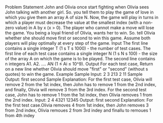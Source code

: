 Problem Statement
John and Olivia once start fighting when Olivia sees John talking with another girl. So. you tell
them to play the game of love in which you give them an array A of size N. Now, the game will
play in turns in which a player must decrease the value at the smallest index (with a non-zero
value) in A by x (x > 0). The player who cannot make a move will lose the game.
You being a loyal friend of Olivia, wants her to win. So. tell Olivia whether she should move first or
second to win this game.
Assume both players will play optimally at every step of the game.
Input
The first line contains a single integer T (1 s T s 1000) - the number of test cases.
The first line of each test case contains a single integer N (1 s N s 100) - the size of the array A
on which the game is to be played.
The second line contains n integers A1. A2. .... AN (1 ≤ Ai ≤ 10^9).
Output
For each test case, Return on a new line whether Olivia should move "first" or "second" (without s
quotes) to win the game.
Example
Sample Input:
2
3
213
2
11
Sample Output:
first
second
Sample Explanation:
For the first test case, Olivia will remove 2 from the 1st index, then John has to remove 1 from the
2nd index, and finally, Olivia will remove 3 from the 3rd index.
For the second test case, John has to remove 1 from the 1st index, then Olivia removes 1 from the
2nd index.
Input:
2
4
4321
12345
Output:
first
second
Explanation:
For the first test case.Olivia removes 4 from 1st index, then John removes 3 from 2nd index, Olivia
remoues 2 from 3rd indey and finallu to remoues 1 from 4th indey